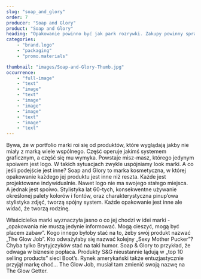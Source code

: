 ```yaml
---
slug: "soap_and_glory"
order: 7
producer: "Soap and Glory"
product: "Soap and Glory"
heading: "Opakowanie powinno być jak park rozrywki. Zakupy powinny sprawiać przyjemność."
categories:
    - "brand.logo"
    - "packaging"
    - "promo.materials"

thumbnail: "images/Soap-and-Glory-Thumb.jpg"
occurrence:
    - "full-image"
    - "text"
    - "image"
    - "text"
    - "image"
    - "image"
    - "image"
    - "text"
    - "image"
    - "text"
---
```

Bywa, że w portfolio marki roi się od produktów, które wyglądają jakby nie miały z marką wiele wspólnego. Część operuje jakimś systemem graficznym, a część się mu wymyka. Powstaje misz-masz, którego jedynym spoiwem jest logo. W takich sytuacjach zwykle uspójniamy look marki. A co jeśli podejście jest inne? Soap and Glory to marka kosmetyczna, w której opakowanie każdego jej produktu jest inne niż reszta. Każde jest projektowane indywidualnie. Nawet logo nie ma swojego stałego miejsca. A jednak jest spoiwo. Stylistyka lat 60-tych, konsekwentne używanie określonej palety kolorów i fontów, oraz charakterystyczna pinup’owa stylistyka zdjęć, tworzą spójny system. Każde opakowanie jest inne ale widać, że tworzą rodzinę.

Właścicielka marki wyznaczyła jasno o co jej chodzi w idei marki - „opakowania nie muszą jedynie informować. Mogą cieszyć, mogą być placem zabaw”. Kogo innego byłoby stać na to, żeby swój produkt nazwać „The Glow Job”. Kto odważyłaby się nazwać kolejny „Sexy Mother Pucker”? Chyba tylko Brytyjczyków stać na taki humor. Soap & Glory to przykład, że odwaga w biznesie popłaca. Produkty S&G nieustannie lądują w „top 10 selling products” sieci Boot’s. Rynek amerykański także entuzjastycznie przyjął markę choć... The Glow Job, musiał tam zmienić swoją nazwę na The Glow Getter.
  